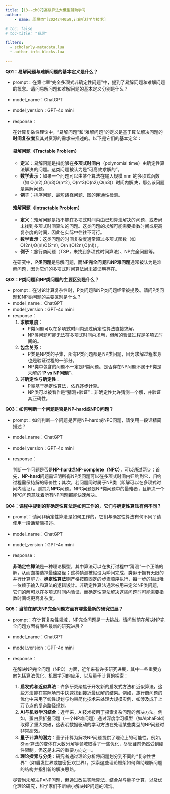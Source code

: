 ```yaml
---
title: [13--ch07]高级算法大模型辅助学习
author:
    - name: 周晟杰^[2024244059,计算机科学与技术]

# toc: false
# toc-title: "目录"

filters:
  - scholarly-metadata.lua
  - author-info-blocks.lua

---
```


**Q01：易解问题与难解问题的基本定义是什么？**

- prompt：在第七章“完全多项式非确定性问题”中，提到了易解问题和难解问题的概念。请问易解问题和难解问题的基本定义分别是什么？

- model_name：ChatGPT

- model_version：GPT-4o mini

- response：

  在计算复杂性理论中，“易解问题”和“难解问题”的定义是基于算法解决问题的**时间复杂度**及其对资源的需求来描述的。以下是它们的基本定义：

  #### 易解问题（Tractable Problem）

  - **定义**：易解问题是指能够在**多项式时间内**（polynomial time）由确定性算法解决的问题。这类问题被认为是“可高效求解的”。
  - **数学表示**：如果一个问题可以由某个算法在输入规模 nnn 的多项式函数（如 O(n2),O(n3)O(n^2), O(n^3)O(n2),O(n3)）时间内解决，那么该问题是易解问题。
  - **例子**：排序问题、最短路径问题、图的连通性检测。

  #### 难解问题（Intractable Problem）

  - **定义**：难解问题是指不能在多项式时间内由已知算法解决的问题，或者尚未找到多项式时间算法的问题。这类问题的求解可能需要指数时间或更高复杂度的时间，因此在实际中往往不可行。
  - **数学表示**：这类问题的时间复杂度通常超过多项式函数（如 O(2n),O(n!)O(2^n), O(n!)O(2n),O(n!)）。
  - **例子**：旅行商问题（TSP，未找到多项式时间算法）、NP完全问题等。

  在研究中，**P类问题**是易解问题，而**NP完全问题**和**NP难问题**通常被认为是难解问题，因为它们的多项式时间算法尚未被证明存在。

**Q02：P类问题和NP类问题的主要区别是什么？**

- prompt：在讨论计算复杂性时，P类问题和NP类问题经常被提及。请问P类问题和NP类问题的主要区别是什么？
- model_name：ChatGPT
- model_version：GPT-4o mini
- response：
  1. **求解难度**：
     - P类问题可以在多项式时间内通过确定性算法直接求解。
     - NP类问题可能无法在多项式时间内求解，但解的验证过程是多项式时间的。
  2. **包含关系**：
     - P类是NP类的子集，所有P类问题都是NP类问题，因为求解过程本身也是验证过程的一部分。
     - NP类中包含的问题不一定是P类问题。是否存在NP问题不属于P类是未解的“**P vs NP问题**”。
  3. **非确定性与确定性**：
     - P类基于确定性算法，依靠逐步计算。
     - NP类可以被看作是“猜测+验证”：非确定性允许猜测一个解，并验证其正确性。

**Q03：如何判断一个问题是否是NP-hard或NPC问题？**

- prompt：如何判断一个问题是否是NP-hard或NPC问题，请使用一段话精简描述？

- model_name：ChatGPT

- model_version：GPT-4o mini

- response：

  判断一个问题是否是**NP-hard**或**NP-complete（NPC）**，可以通过两步：首先，**NP-hard**问题需证明所有NP类问题可以在多项式时间内归约到它，归约过程需保持解的等价性；其次，若问题同时属于NP类（即解可以在多项式时间内验证），则其为**NPC**问题。NPC问题是NP类问题中的最难者，且解决一个NPC问题意味着所有NP问题都能快速解决。

**Q04：课程中提到的非确定性算法是如何工作的，它们与确定性算法有何不同？**

- prompt：请问非确定性算法是如何工作的，它们与确定性算法有何不同？请使用一段话精简描述。

- model_name：ChatGPT

- model_version：GPT-4o mini

- response：

  **非确定性算法**是一种理论模型，其中算法可以在执行过程中“猜测”一个正确的解，从而直接选择最佳路径；这种猜测被假设为瞬间完成，类似于拥有无限的并行计算能力。**确定性算法**则严格按照固定的步骤顺序执行，每一步的输出唯一依赖于输入和算法的逻辑设计。非确定性算法通常被用来定义NP类问题，它们的解可以在多项式时间内验证，而确定性算法解决这些问题时可能需要指数时间或更高复杂度。

**Q05：当前在解决NP完全问题方面有哪些最新的研究进展？**

- prompt：在计算复杂性领域，NP完全问题是一大挑战。请问当前在解决NP完全问题方面有哪些最新的研究进展？

- model_name：ChatGPT

- model_version：GPT-4o mini

- response：

  在解决NP完全问题（NPC）方面，近年来有许多研究进展，其中一些重要方向包括算法优化、机器学习的应用、以及量子计算的探索：

  1. **启发式和近似算法**：许多研究聚焦于开发新的启发式方法和近似算法，这些方法能在实际场景中快速找到接近最优解的结果。例如，旅行商问题的优化中采用了线性规划与约束简化技术来处理大规模实例，如涉及成千上万节点的复杂路径规划。
  2. **AI与机器学习结合**：近年来，AI技术被用于探索复杂问题的解决方法。例如，蛋白质折叠问题（一个NP难问题）通过深度学习模型（如AlphaFold）取得了重大突破，这表明数据驱动的学习方法在处理某些类型的NP问题时非常高效。
  3. **量子计算的潜力**：量子计算为解决NP问题提供了理论上的可能性。例如，Shor算法的变体在大数分解等领域取得了一些优化，尽管目前仍然受到硬件限制，但这是未来的重要方向之一。
  4. **理论探索与分类**：研究者通过理论分析将问题划分到不同的“复杂性世界”（如启发世界或加密狂欢世界），探索这些理论框架如何帮助理解问题的结构并指引新的解决思路。

  尽管尚未解决P=NP问题，但通过改进实际算法、结合AI与量子计算，以及优化理论研究，科学家们不断缩小解决NP问题的鸿沟。

